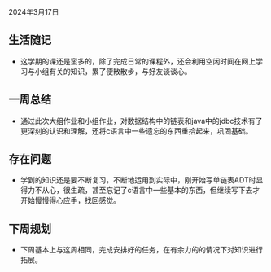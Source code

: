 2024年3月17日
## 生活随记
* 这学期的课还是蛮多的，除了完成日常的课程外，还会利用空闲时间在网上学习与小组有关的知识，累了便散散步，与好友谈谈心。
## 一周总结
* 通过此次大组作业和小组作业，对数据结构中的链表和java中的jdbc技术有了更深刻的认识和理解，还将c语言中一些遗忘的东西重拾起来，巩固基础。
## 存在问题
* 学到的知识还是要不断复习，不断地运用到实际中，刚开始写单链表ADT时显得力不从心，很生疏，甚至忘记了c语言中一些基本的东西，但继续写下去才开始慢慢得心应手，找回感觉。
## 下周规划
* 下周基本上与这周相同，完成安排好的任务，在有余力的的情况下对知识进行拓展。